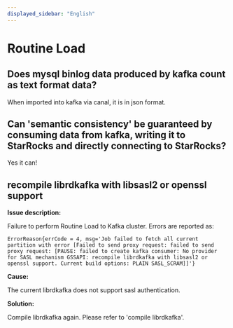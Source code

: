 ```yaml
---
displayed_sidebar: "English"
---
```


# Routine Load

## Does mysql binlog data produced by kafka count as text format data?

When imported into kafka via canal, it is in json format.

## Can 'semantic consistency' be guaranteed by consuming data from kafka, writing it to StarRocks and directly connecting to StarRocks?

Yes it can!

## recompile librdkafka with libsasl2 or openssl support

**Issue description:**

Failure to perform Routine Load to Kafka cluster. Errors are reported as:

```plain text
ErrorReason{errCode = 4, msg='Job failed to fetch all current partition with error [Failed to send proxy request: failed to send proxy request: [PAUSE: failed to create kafka consumer: No provider for SASL mechanism GSSAPI: recompile librdkafka with libsasl2 or openssl support. Current build options: PLAIN SASL_SCRAM]]'}
```

**Cause:**

The current librdkafka does not support sasl authentication.

**Solution:**

Compile librdkafka again. Please refer to 'compile librdkafka'.
